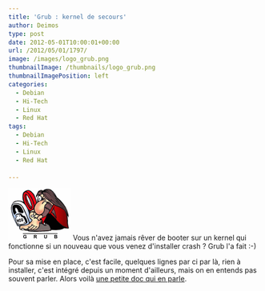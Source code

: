 ```yaml
---
title: 'Grub : kernel de secours'
author: Deimos
type: post
date: 2012-05-01T10:00:01+00:00
url: /2012/05/01/1797/
image: /images/logo_grub.png
thumbnailImage: /thumbnails/logo_grub.png
thumbnailImagePosition: left
categories:
  - Debian
  - Hi-Tech
  - Linux
  - Red Hat
tags:
  - Debian
  - Hi-Tech
  - Linux
  - Red Hat

---
```

![Grub_logo](/images/logo_grub.png)
Vous n'avez jamais rêver de booter sur un kernel qui fonctionne si un nouveau que vous venez d'installer crash ? Grub l'a fait :-)

Pour sa mise en place, c'est facile, quelques lignes par ci par là, rien à installer, c'est intégré depuis un moment d'ailleurs, mais on en entends pas souvent parler. Alors voilà [une petite doc qui en parle](http://wiki.deimos.fr/Grub_:_Utilisation_d'un_bootloader).